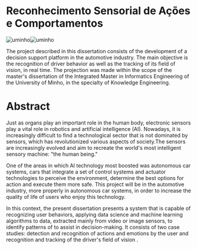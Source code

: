 # Reconhecimento Sensorial de Ações e Comportamentos
![uminho](http://www4.di.uminho.pt/~jmf/IMAGES/um_eeng.gif)![uminho](http://www4.di.uminho.pt/~jmf/IMAGES/um_eeng.gif)

<html>
  <head></head>
  <body>
  <p>The project described in this dissertation consists of the development of a decision support platform in the automotive industry. The main objective is the recognition of driver behavior as well as the tracking of its field of vision, in real time. The projection was made within the scope of the master's dissertation of the Integrated Master in Informatics Engineering of the University of Minho, in the specialty of Knowledge Engineering. </p>

<h1>Abstract</h1>

  <p>Just as organs play an important role in the human body, electronic sensors play a vital role in robotics and artificial intelligence (AI). Nowadays, it is increasingly difficult to find a technological sector that is not dominated by sensors, which has revolutionized various aspects of society.The sensors are increasingly evolved and aim to recreate the world's most intelligent sensory machine: "the human being."</p>
  <p>One of the areas in which AI technology most boosted was autonomous car systems, cars that integrate a set of control systems and actuator technologies to perceive the environment, determine the best options for action and execute them more safe. This project will be in the automotive industry, more properly in autonomous car systems, in order to increase the quality of life of users who enjoy this technology.</p>
  <p>In this context, the present dissertation presents a system that is capable of recognizing user behaviors, applying data science and machine learning algorithms to data, extracted mainly from video or image sensors, to identify patterns of to assist in decision-making. It consists of two case studies: detection and recognition of actions and emotions by the user and recognition and tracking of the driver's field of vision .</p>
  </body>
</html>
